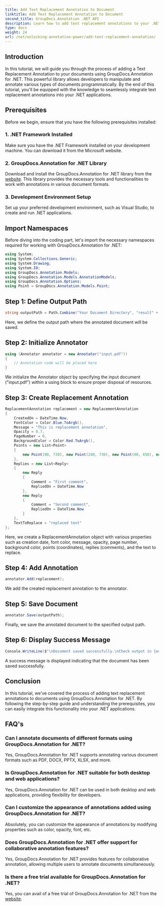 ```yaml
---
title: Add Text Replacement Annotation to Document
linktitle: Add Text Replacement Annotation to Document
second_title: GroupDocs.Annotation .NET API
description: Learn how to add text replacement annotations to your .NET documents effortlessly using GroupDocs.Annotation for .NET. Enhance your document manipulation capabilities.
type: docs
weight: 24
url: /net/unlocking-annotation-power/add-text-replacement-annotation/
---
```

## Introduction
In this tutorial, we will guide you through the process of adding a Text Replacement Annotation to your documents using GroupDocs.Annotation for .NET. This powerful library allows developers to manipulate and annotate various types of documents programmatically. By the end of this tutorial, you'll be equipped with the knowledge to seamlessly integrate text replacement annotations into your .NET applications.
## Prerequisites
Before we begin, ensure that you have the following prerequisites installed:
### 1. .NET Framework Installed
Make sure you have the .NET Framework installed on your development machine. You can download it from the Microsoft website.
### 2. GroupDocs.Annotation for .NET Library
Download and install the GroupDocs.Annotation for .NET library from the [website](https://releases.groupdocs.com/annotation/net/). This library provides the necessary tools and functionalities to work with annotations in various document formats.
### 3. Development Environment Setup
Set up your preferred development environment, such as Visual Studio, to create and run .NET applications.

## Import Namespaces
Before diving into the coding part, let's import the necessary namespaces required for working with GroupDocs.Annotation for .NET:
```csharp
using System;
using System.Collections.Generic;
using System.Drawing;
using System.IO;
using GroupDocs.Annotation.Models;
using GroupDocs.Annotation.Models.AnnotationModels;
using GroupDocs.Annotation.Options;
using Point = GroupDocs.Annotation.Models.Point;
```
## Step 1: Define Output Path
```csharp
string outputPath = Path.Combine("Your Document Directory", "result" + Path.GetExtension("input.pdf"));
```
Here, we define the output path where the annotated document will be saved.
## Step 2: Initialize Annotator
```csharp
using (Annotator annotator = new Annotator("input.pdf"))
{
    // Annotation code will be placed here
}
```
We initialize the Annotator object by specifying the input document ("input.pdf") within a using block to ensure proper disposal of resources.
## Step 3: Create Replacement Annotation
```csharp
ReplacementAnnotation replacement = new ReplacementAnnotation
{
    CreatedOn = DateTime.Now,
    FontColor = Color.Blue.ToArgb(),
    Message = "This is replacement annotation",
    Opacity = 0.7,
    PageNumber = 0,
    BackgroundColor = Color.Red.ToArgb(),
    Points = new List<Point>
    {
        new Point(80, 730), new Point(240, 730), new Point(80, 650), new Point(240, 650)
    },
    Replies = new List<Reply>
    {
        new Reply
        {
            Comment = "First comment",
            RepliedOn = DateTime.Now
        },
        new Reply
        {
            Comment = "Second comment",
            RepliedOn = DateTime.Now
        }
    },
    TextToReplace = "replaced text"
};
```
Here, we create a ReplacementAnnotation object with various properties such as creation date, font color, message, opacity, page number, background color, points (coordinates), replies (comments), and the text to replace.
## Step 4: Add Annotation
```csharp
annotator.Add(replacement);
```
We add the created replacement annotation to the annotator.
## Step 5: Save Document
```csharp
annotator.Save(outputPath);
```
Finally, we save the annotated document to the specified output path.
## Step 6: Display Success Message
```csharp
Console.WriteLine($"\nDocument saved successfully.\nCheck output in {outputPath}.");
```
A success message is displayed indicating that the document has been saved successfully.

## Conclusion
In this tutorial, we've covered the process of adding text replacement annotations to documents using GroupDocs.Annotation for .NET. By following the step-by-step guide and understanding the prerequisites, you can easily integrate this functionality into your .NET applications.
## FAQ's
### Can I annotate documents of different formats using GroupDocs.Annotation for .NET?
Yes, GroupDocs.Annotation for .NET supports annotating various document formats such as PDF, DOCX, PPTX, XLSX, and more.
### Is GroupDocs.Annotation for .NET suitable for both desktop and web applications?
Yes, GroupDocs.Annotation for .NET can be used in both desktop and web applications, providing flexibility for developers.
### Can I customize the appearance of annotations added using GroupDocs.Annotation for .NET?
Absolutely, you can customize the appearance of annotations by modifying properties such as color, opacity, font, etc.
### Does GroupDocs.Annotation for .NET offer support for collaborative annotation features?
Yes, GroupDocs.Annotation for .NET provides features for collaborative annotation, allowing multiple users to annotate documents simultaneously.
### Is there a free trial available for GroupDocs.Annotation for .NET?
Yes, you can avail of a free trial of GroupDocs.Annotation for .NET from the [website](https://releases.groupdocs.com/).

